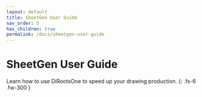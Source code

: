 ```yaml
---
layout: default
title: SheetGen User Guide
nav_order: 5
has_children: true
permalink: /docs/sheetgen-user-guide
---
```


# SheetGen User Guide

Learn how to use DiRootsOne to speed up your drawing production.
{: .fs-6 .fw-300 }
